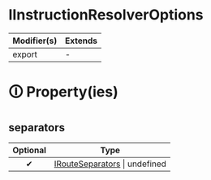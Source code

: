 # IInstructionResolverOptions

| Modifier(s)                            | Extends                                    |
|----------------------------------------|--------------------------------------------|
| export | - |

# &#128712; Property(ies)

## separators

| Optional                           | Type                         |
|:----------------------------------:|------------------------------|
| ✔ | [IRouteSeparators](https://hamedfathi.gitbook.io/aurelia-2-doc-api/router/interface/instruction-resolver/irouteseparators) &#124; undefined |